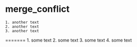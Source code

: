 
# merge_conflict

    1. another text
    2. another text
    3. another text
=======
    1. some text
    2. some text
    3. some text
    4. some text

